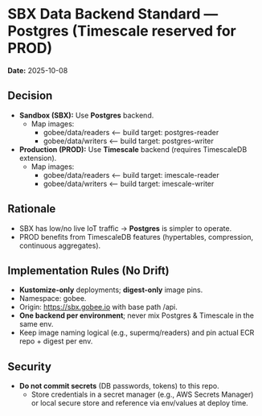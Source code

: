 <!--
Copyright (c) CHOOVIO Inc.
SPDX-License-Identifier: Apache-2.0
-->
# SBX Data Backend Standard — **Postgres** (Timescale reserved for PROD)
**Date:** 2025-10-08

## Decision
- **Sandbox (SBX):** Use **Postgres** backend.
  - Map images:
    - gobee/data/readers  ⟵ build target: postgres-reader
    - gobee/data/writers  ⟵ build target: postgres-writer
- **Production (PROD):** Use **Timescale** backend (requires TimescaleDB extension).
  - Map images:
    - gobee/data/readers  ⟵ build target: 	imescale-reader
    - gobee/data/writers  ⟵ build target: 	imescale-writer

## Rationale
- SBX has low/no live IoT traffic → **Postgres** is simpler to operate.
- PROD benefits from TimescaleDB features (hypertables, compression, continuous aggregates).

## Implementation Rules (No Drift)
- **Kustomize-only** deployments; **digest-only** image pins.
- Namespace: gobee.
- Origin: https://sbx.gobee.io with base path /api.
- **One backend per environment**; never mix Postgres & Timescale in the same env.
- Keep image naming logical (e.g., supermq/readers) and pin actual ECR repo + digest per env.

## Security
- **Do not commit secrets** (DB passwords, tokens) to this repo.
  - Store credentials in a secret manager (e.g., AWS Secrets Manager) or local secure store and reference via env/values at deploy time.

